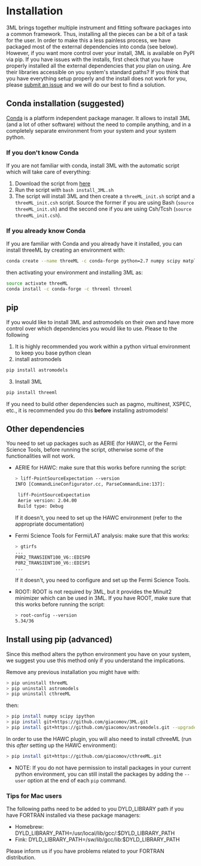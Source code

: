 # Installation
3ML brings together multiple instrument and fitting software packages into a common framework. Thus, installing all the pieces can be a bit of a task for the user. In order to make this a less painless process, we have packaged most of the external dependencies into conda (see below). However, if you want more control over your install, 3ML is available on PyPI via pip. If you have issues with the installs, first check that you have properly installed all the external dependencies that *you* plan on using. Are their libraries accessible on you system's standard paths? If you think that you have everything setup properly and the install does not work for you, please [submit an issue](https://github.com/threeML/threeML/issues) and we will do our best to find a solution.


## Conda installation (suggested)

[Conda](https://conda.io/docs/) is a platform independent package manager. It allows to install 3ML (and a lot of other software) without the need
to compile anything, and in a completely separate environment from your system and your system python.

### If you don't know Conda

If you are not familiar with conda, install 3ML with the automatic script which will take care of everything:

1. Download the script from [here](https://raw.githubusercontent.com/giacomov/3ML/master/install_3ML.sh)
2. Run the script with `bash install_3ML.sh`
3. The script will install 3ML and then create a `threeML_init.sh` script and a `threeML_init.csh` script. Source the former if you are using Bash
(`source threeML_init.sh`) and the second one if you are using Csh/Tcsh (`source threeML_init.csh`).

### If you already know Conda 

If you are familiar with Conda and you already have it installed, you can install threeML by creating an environment with:

```bash
conda create --name threeML -c conda-forge python=2.7 numpy scipy matplotlib
```

then activating your environment and installing 3ML as:

```bash
source activate threeML
conda install -c conda-forge -c threeml threeml
```

## pip

If you would like to install 3ML and astromodels on their own and have more control over which dependencies you would like to use. Please to the following

1. It is highly recommended you work within a python virtual environment to keep you base python clean
2. install astromodels

```bash
pip install astromodels
```

3. Install 3ML

```bash
pip install threeml
```

If you need to build other dependencies such as pagmo, multinest, XSPEC, etc., it is recommended you do this **before** installing astromodels!


## Other dependencies

You need to set up packages such as AERIE (for HAWC), or the Fermi Science Tools, 
before running the script, otherwise some of the functionalities will not work.

* AERIE for HAWC: make sure that this works before running the script:

    ```bash
    > liff-PointSourceExpectation --version
    INFO [CommandLineConfigurator.cc, ParseCommandLine:137]: 
    
     liff-PointSourceExpectation
     Aerie version: 2.04.00
     Build type: Debug
    
    ```
    If it doesn't, you need to set up the HAWC environment (refer to the appropriate 
    documentation)

* Fermi Science Tools for Fermi/LAT analysis: make sure that this works:
    ```bash
    > gtirfs
    ...
    P8R2_TRANSIENT100_V6::EDISP0
    P8R2_TRANSIENT100_V6::EDISP1
    ...
    ```
    If it doesn't, you need to configure and set up the Fermi Science Tools.

* ROOT: ROOT is not required by 3ML, but it provides the Minuit2 minimizer which can 
be used in 3ML. If you have ROOT, make sure that this works before running the script:
    ```bash
    > root-config --version
    5.34/36
    ```

## Install using pip (advanced)

Since this method alters the python environment you have on your system, 
we suggest you use this method only if you understand the implications.

Remove any previous installation you might have with:

```bash
> pip uninstall threeML
> pip uninstall astromodels
> pip uninstall cthreeML
```

then:

```bash
> pip install numpy scipy ipython
> pip install git+https://github.com/giacomov/3ML.git 
> pip install git+https://github.com/giacomov/astromodels.git --upgrade
```

In order to use the HAWC plugin, you will also need to install cthreeML (run this *after* setting up the HAWC environment):

```bash
> pip install git+https://github.com/giacomov/cthreeML.git
```

* NOTE: If you do not have permission to install packages in your current python 
environment, you can still install the packages by adding the ```--user``` option at the
end of each ```pip``` command.

### Tips for Mac users
The following paths need to be added to you DYLD_LIBRARY path if you have FORTRAN installed via these package managers:

* Homebrew: DYLD_LIBRARY_PATH=/usr/local/lib/gcc/<version number>:$DYLD_LIBRARY_PATH
* Fink: DYLD_LIBRARY_PATH=/sw/lib/gcc<version number>/lib:$DYLD_LIBRARY_PATH

Please inform us if you have problems related to your FORTRAN distribution.
